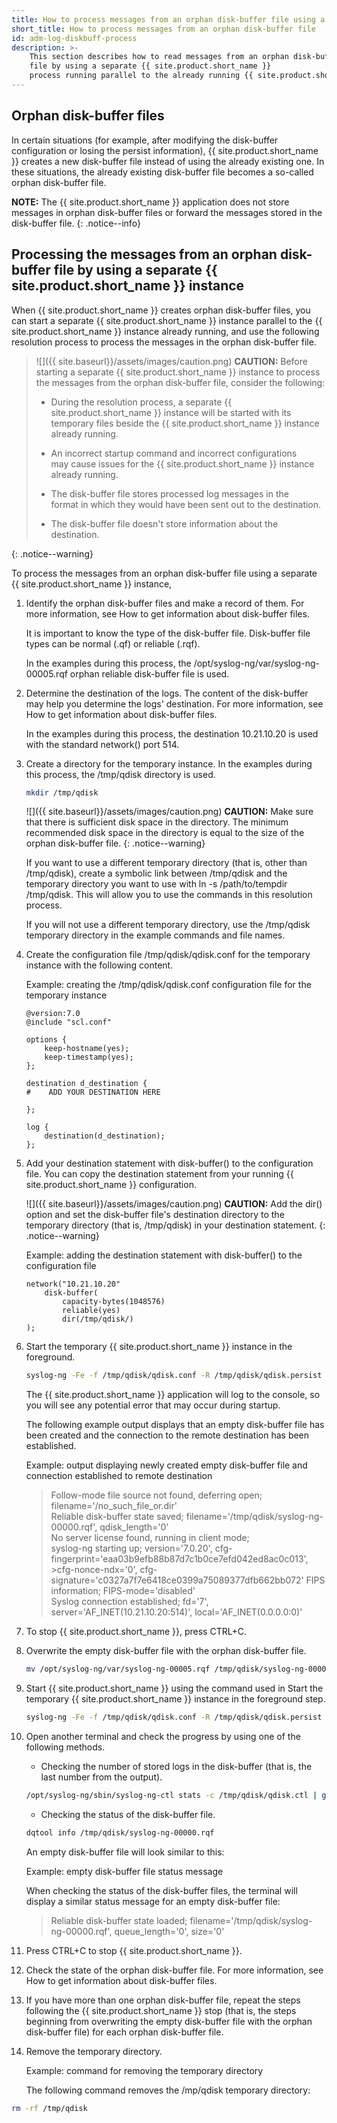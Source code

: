 ```yaml
---
title: How to process messages from an orphan disk-buffer file using a separate {{ site.product.short_name }} instance
short_title: How to process messages from an orphan disk-buffer file
id: adm-log-diskbuff-process
description: >-
    This section describes how to read messages from an orphan disk-buffer
    file by using a separate {{ site.product.short_name }}
    process running parallel to the already running {{ site.product.short_name }} instance.
---
```


## Orphan disk-buffer files

In certain situations (for example, after modifying the disk-buffer
configuration or losing the persist information), {{ site.product.short_name }} creates
a new disk-buffer file instead of using the already existing one. In
these situations, the already existing disk-buffer file becomes a
so-called orphan disk-buffer file.

**NOTE:** The {{ site.product.short_name }} application does not store messages in orphan
disk-buffer files or forward the messages stored in the disk-buffer
file.
{: .notice--info}

## Processing the messages from an orphan disk-buffer file by using a separate {{ site.product.short_name }} instance

When {{ site.product.short_name }} creates orphan disk-buffer files, you can start a
separate {{ site.product.short_name }} instance parallel to the {{ site.product.short_name }} instance
already running, and use the following resolution process to process the
messages in the orphan disk-buffer file.

>![]({{ site.baseurl}}/assets/images/caution.png) **CAUTION:**
>Before starting a separate {{ site.product.short_name }} instance to process the messages
>from the orphan disk-buffer file, consider the following:
>  
>- During the resolution process, a separate {{ site.product.short_name }}
>    instance will be started with its temporary files beside
>    the {{ site.product.short_name }} instance already running.
>  
>- An incorrect startup command and incorrect configurations  
>    may cause issues for the {{ site.product.short_name }} instance already
>    running.
>  
>- The disk-buffer file stores processed log messages in the  
>    format in which they would have been sent out to the
>    destination.
>  
>- The disk-buffer file doesn\'t store information about the  
>    destination.
>  
{: .notice--warning}

To process the messages from an orphan disk-buffer file using a separate
{{ site.product.short_name }} instance,

1. Identify the orphan disk-buffer files and make a record of them. For
    more information, see
    How to get information about disk-buffer files.

    It is important to know the type of the disk-buffer file.
    Disk-buffer file types can be normal (.qf) or reliable (.rqf).

    In the examples during this process, the
    /opt/syslog-ng/var/syslog-ng-00005.rqf orphan reliable disk-buffer
    file is used.

2. Determine the destination of the logs. The content of the
    disk-buffer may help you determine the logs\' destination. For more
    information, see
    How to get information about disk-buffer files.

    In the examples during this process, the destination 10.21.10.20 is
    used with the standard network() port 514.

3. Create a directory for the temporary instance. In the examples
    during this process, the /tmp/qdisk directory is used.

    ```bash
    mkdir /tmp/qdisk
    ```

    ![]({{ site.baseurl}}/assets/images/caution.png) **CAUTION:**
    Make sure that there is sufficient disk space in the directory. The minimum
    recommended disk space in the directory is equal to the size of the orphan
    disk-buffer file.
    {: .notice--warning}

    If you want to use a different temporary directory (that is, other
    than /tmp/qdisk), create a symbolic link between /tmp/qdisk and the
    temporary directory you want to use with ln -s /path/to/tempdir
    /tmp/qdisk. This will allow you to use the commands in this
    resolution process.

    If you will not use a different temporary directory, use the
    /tmp/qdisk temporary directory in the example commands and file
    names.

4. Create the configuration file /tmp/qdisk/qdisk.conf for the
    temporary instance with the following content.

    Example: creating the /tmp/qdisk/qdisk.conf configuration file for
    the temporary instance

    ```config
    @version:7.0
    @include "scl.conf"

    options {
        keep-hostname(yes);
        keep-timestamp(yes);
    };

    destination d_destination {
    #    ADD YOUR DESTINATION HERE

    };

    log {
        destination(d_destination);
    };
    ```

5. Add your destination statement with disk-buffer() to the
    configuration file. You can copy the destination statement from your
    running {{ site.product.short_name }} configuration.

    ![]({{ site.baseurl}}/assets/images/caution.png) **CAUTION:**
    Add the dir() option and set the disk-buffer file\'s destination directory
    to the temporary directory (that is, /tmp/qdisk) in your destination statement.
    {: .notice--warning}

    Example: adding the destination statement with disk-buffer() to the
    configuration file

    ```config
    network("10.21.10.20"
        disk-buffer(
            capacity-bytes(1048576)
            reliable(yes)
            dir(/tmp/qdisk/)
    );
    ```

6. Start the temporary {{ site.product.short_name }} instance in the foreground.

    ```bash
    syslog-ng -Fe -f /tmp/qdisk/qdisk.conf -R /tmp/qdisk/qdisk.persist -c /tmp/qdisk/qdisk.ctl
    ```

    The {{ site.product.short_name }} application will log to the console, so you will
    see any potential error that may occur during startup.

    The following example output displays that an empty disk-buffer file
    has been created and the connection to the remote destination has
    been established.

    Example: output displaying newly created empty disk-buffer file and
    connection established to remote destination

    >Follow-mode file source not found, deferring open; filename='/no_such_file_or.dir'  
    >Reliable disk-buffer state saved; filename='/tmp/qdisk/syslog-ng-00000.rqf', qdisk_length='0'  
    >No server license found, running in client mode;  
    >syslog-ng starting up; version='7.0.20', cfg-fingerprint='eaa03b9efb88b87d7c1b0ce7efd042ed8ac0c013',  >cfg-nonce-ndx='0', cfg-signature='c0327a7f7e6418ce0399a75089377dfb662bb072'
    >FIPS information; FIPS-mode='disabled'  
    >Syslog connection established; fd='7', server='AF_INET(10.21.10.20:514)', local='AF_INET(0.0.0.0:0)'

7. To stop {{ site.product.short_name }}, press CTRL+C.

8. Overwrite the empty disk-buffer file with the orphan disk-buffer
    file.

    ```bash
    mv /opt/syslog-ng/var/syslog-ng-00005.rqf /tmp/qdisk/syslog-ng-00000.rqf
    ```

9. Start {{ site.product.short_name }} using the command used in Start the temporary
    {{ site.product.short_name }} instance in the foreground step.

    ```bash
    syslog-ng -Fe -f /tmp/qdisk/qdisk.conf -R /tmp/qdisk/qdisk.persist -c /tmp/qdisk/qdisk.ctl
    ```

10. Open another terminal and check the progress by using one of the
    following methods.

    - Checking the number of stored logs in the disk-buffer (that is,
        the last number from the output).

    ```bash
    /opt/syslog-ng/sbin/syslog-ng-ctl stats -c /tmp/qdisk/qdisk.ctl | grep 'dst.*queued'
    ```

    - Checking the status of the disk-buffer file.

    ```bash
    dqtool info /tmp/qdisk/syslog-ng-00000.rqf
    ```

    An empty disk-buffer file will look similar to this:

    Example: empty disk-buffer file status message

    When checking the status of the disk-buffer files, the terminal
    will display a similar status message for an empty disk-buffer
    file:

    >Reliable disk-buffer state loaded; filename='/tmp/qdisk/syslog-ng-00000.rqf', queue_length='0', size='0'

11. Press CTRL+C to stop {{ site.product.short_name }}.

12. Check the state of the orphan disk-buffer file. For more
    information, see
    How to get information about disk-buffer files.

13. If you have more than one orphan disk-buffer file, repeat the steps
    following the {{ site.product.short_name }} stop (that is,
    the steps beginning from overwriting the empty disk-buffer file with
    the orphan disk-buffer file) for each orphan disk-buffer file.

14. Remove the temporary directory.

    Example: command for removing the temporary directory

    The following command removes the /mp/qdisk temporary directory:

```bash
rm -rf /tmp/qdisk
```
